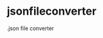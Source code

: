 # jsonfileconverter
.json file converter

  </head>
  <body>
    <main>
    </main>
    <script src="sketch.js"></script>
  </body>
</html>
